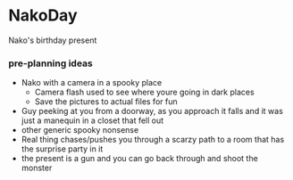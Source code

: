 # NakoDay
Nako's birthday present

### pre-planning ideas
- Nako with a camera in a spooky place
  - Camera flash used to see where youre going in dark places
  - Save the pictures to actual files for fun
- Guy peeking at you from a doorway, as you approach it falls and it was just a manequin in a closet that fell out
- other generic spooky nonsense
- Real thing chases/pushes you through a scarzy path to a room that has the surprise party in it
- the present is a gun and you can go back through and shoot the monster
